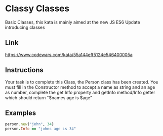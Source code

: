 # Classy Classes

Basic Classes, this kata is mainly aimed at the new JS ES6 Update introducing classes

## Link

https://www.codewars.com/kata/55a144eff5124e546400005a

## Instructions

Your task is to complete this Class, the Person class has been created. You must fill in the Constructor method to accept a name as string and an age as number, complete the get Info property and getInfo method/Info getter which should return "$names age is $age"


## Examples

```ruby
person.new("john", 34)
person.Info == "johns age is 34"
```
